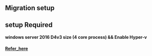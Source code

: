 ## Migration setup

## setup Required
#### windows server 2016 D4v3 size (4 core process) && Enable Hyper-v
#### [Refer_here](https://docs.microsoft.com/en-us/azure/virtual-machines/windows/nested-virtualization)


